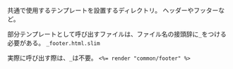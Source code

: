 共通で使用するテンプレートを設置するディレクトリ。
ヘッダーやフッターなど。

部分テンプレートとして呼び出すファイルは、ファイル名の接頭辞に`_`をつける必要がある。
`_footer.html.slim`

実際に呼び出す際は、`_`は不要。
`<%= render "common/footer" %>`
